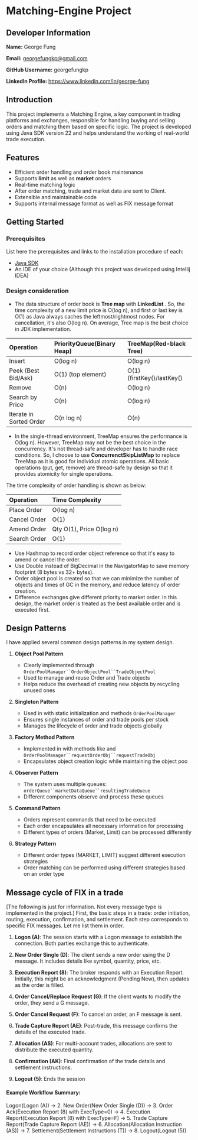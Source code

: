 # Matching-Engine Project

## Developer Information

**Name:** George Fung

**Email:** georgefungkp@gmail.com

**GitHub Username:** georgefungkp

**LinkedIn Profile:** https://www.linkedin.com/in/george-fung

## Introduction

This project implements a Matching Engine, a key component in trading platforms and exchanges, responsible for handling buying and selling orders and matching them based on specific logic. The project is developed using Java SDK version 22 and helps understand the working of real-world trade execution.

## Features

 - Efficient order handling and order book maintenance
 - Supports **limit** as well as **market** orders
 - Real-time matching logic
 - After order matching, trade and market data are sent to Client. 
 - Extensible and maintainable code
 - Supports internal message format as well as FIX message format

## Getting Started

### Prerequisites

List here the prerequisites and links to the installation procedure of each:

- [Java SDK](https://www.oracle.com/java/technologies/downloads/)
- An IDE of your choice (Although this project was developed using Intellij IDEA)

### Design consideration
- The data structure of order book is <b> Tree map </b> with <b> LinkedList </b>. So, the time complexity of a new limit price is O(log n), and first or last key is O(1) as Java always caches the leftmost/rightmost nodes. For cancellation, it's also O(log n). On average, Tree map is the best choice in JDK implementation.

| Operation               | PriorityQueue(Binary Heap) | TreeMap(Red-black Tree)    |
|:------------------------|:---------------------------|:---------------------------|
| Insert                  | O(log n)                   | O(log n)                   |  
| Peek (Best Bid/Ask)     | O(1) (top element)         | O(1) (firstKey()/lastKey() |
| Remove                  | O(n)                       | O(log n)                   |
| Search by Price         | O(n)                       | O(log n)                   |
| Iterate in Sorted Order | O(n log n)                 | O(n)                       |


- In the single-thread environment, TreeMap ensures the performance is O(log n). However, TreeMap may not be the best choice in the concurrency. It's not thread-safe and developer has to handle race conditions.
So, I choose to use <b>ConcurrenctSkipListMap</b> to replace TreeMap as it is good for individual atomic operations. All basic operations (put, get, remove) are thread-safe by design 
so that it provides atomicity for single operations.

The time complexity of order handling is shown as below:

| Operation    | Time Complexity          |
|:-------------|:-------------------------|
| Place Order  | O(log n)                 |
| Cancel Order | O(1)                     |
| Amend Order  | Qty O(1), Price O(log n) |
| Search Order | O(1)                     |

- Use Hashmap to record order object reference so that it's easy to amend or cancel the order. 
- Use Double instead of BigDecimal in the NavigatorMap to save memory footprint (8 bytes vs 32+ bytes).
- Order object pool is created so that we can minimize the number of objects and times of GC in the memory, and reduce latency of order creation.
- Difference exchanges give different priority to market order. In this design, the market order is treated as the best available order and is executed first.

## Design Patterns
I have applied several common design patterns in my system design. 
1. **Object Pool Pattern**
    - Clearly implemented through `OrderPoolManager``OrderObjectPool``TradeObjectPool`
    - Used to manage and reuse Order and Trade objects
    - Helps reduce the overhead of creating new objects by recycling unused ones

2. **Singleton Pattern**
    - Used in with static initialization and methods `OrderPoolManager`
    - Ensures single instances of order and trade pools per stock
    - Manages the lifecycle of order and trade objects globally

3. **Factory Method Pattern**
    - Implemented in with methods like and `OrderPoolManager``requestOrderObj``requestTradeObj`
    - Encapsulates object creation logic while maintaining the object poo

4. **Observer Pattern**
    - The system uses multiple queues: `orderQueue``marketDataQueue``resultingTradeQueue`
    - Different components observe and process these queues

5. **Command Pattern**
    - Orders represent commands that need to be executed
    - Each order encapsulates all necessary information for processing
    - Different types of orders (Market, Limit) can be processed differently

6. **Strategy Pattern**
    - Different order types (MARKET, LIMIT) suggest different execution strategies
    - Order matching can be performed using different strategies based on an order type


## Message cycle of FIX in a trade 
[The following is just for information. Not every message type is implemented in the project.]
First, the basic steps in a trade: order initiation, routing, execution, confirmation, and settlement. Each step corresponds to specific FIX messages. Let me list them in order.

1. **Logon (A)**: The session starts with a Logon message to establish the connection. Both parties exchange this to authenticate.

2. **New Order Single (D)**: The client sends a new order using the D message. It includes details like symbol, quantity, price, etc.

3. **Execution Report (8)**: The broker responds with an Execution Report. Initially, this might be an acknowledgment (Pending New), then updates as the order is filled.

4. **Order Cancel/Replace Request (G)**: If the client wants to modify the order, they send a G message.

5. **Order Cancel Request (F)**: To cancel an order, an F message is sent.

6. **Trade Capture Report (AE)**: Post-trade, this message confirms the details of the executed trade.

7. **Allocation (AS)**: For multi-account trades, allocations are sent to distribute the executed quantity.

8. **Confirmation (AK)**: Final confirmation of the trade details and settlement instructions.

9. **Logout (5)**: Ends the session

#### Example Workflow Summary:
Logon(Logon (A)) → 2. New Order(New Order Single (D)) → 3. Order Ack(Execution Report (8) with ExecType=0)
→ 4. Execution Report(Execution Report (8) with ExecType=F) → 5. Trade Capture Report(Trade Capture Report (AE))
→ 6. Allocation(Allocation Instruction (AS)) → 7. Settlement(Settlement Instructions (T)) → 8. Logout(Logout (5))

